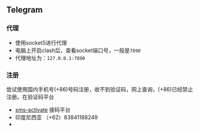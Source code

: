 
## Telegram

### 代理

- 使用socket5进行代理
- 电脑上开启clash后，查看socket端口号，一般是`7890`
- 代理地址为：`127.0.0.1:7890`

### 注册

尝试使用国内手机号(+86)号码注册，收不到验证码，网上查询，(+86)已经禁止注册。在验证码平台
-  [sms-activate](https://sms-activate.org) 接码平台
- 印度尼西亚 （+62）83841188249
-